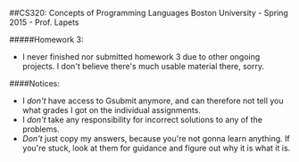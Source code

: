 ##CS320: Concepts of Programming Languages
Boston University - Spring 2015 - Prof. Lapets

#####Homework 3:
* I never finished nor submitted homework 3 due to other ongoing projects. I don't believe there's much usable material there, sorry.

####Notices:
* I _don't_ have access to Gsubmit anymore, and can therefore not tell you what grades I got on the individual assignments.
* I _don't_ take any responsibility for incorrect solutions to any of the problems.
* _Don't_ just copy my answers, because you're not gonna learn anything. If you're stuck, look at them for guidance and figure out why it is what it is.